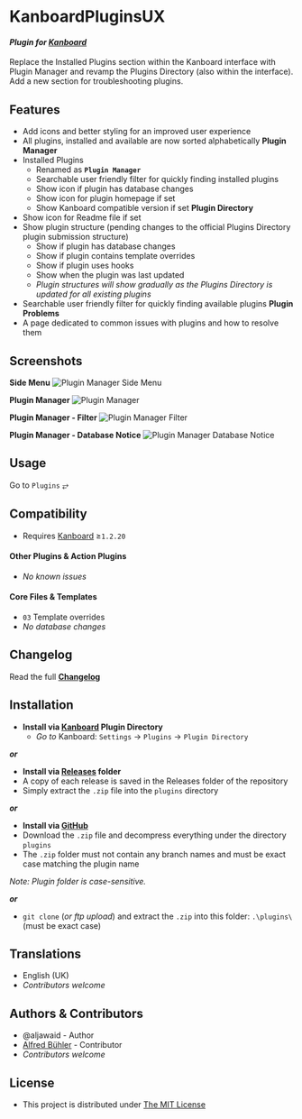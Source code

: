 # KanboardPluginsUX

#### _Plugin for [Kanboard](https://github.com/fguillot/kanboard "Kanboard - Kanban Project Management Software")_

Replace the Installed Plugins section within the Kanboard interface with Plugin Manager and revamp the Plugins Directory (also within the interface). Add a new section for troubleshooting plugins.


Features
-------------

- Add icons and better styling for an improved user experience
- All plugins, installed and available are now sorted alphabetically
**Plugin Manager**
- Installed Plugins
  - Renamed as **`Plugin Manager`**
  - Searchable user friendly filter for quickly finding installed plugins
  - Show icon if plugin has database changes
  - Show icon for plugin homepage if set
  - Show Kanboard compatible version if set
**Plugin Directory**
- Show icon for Readme file if set
- Show plugin structure (pending changes to the official Plugins Directory plugin submission structure)
  - Show if plugin has database changes
  - Show if plugin contains template overrides
  - Show if plugin uses hooks
  - Show when the plugin was last updated
  - _Plugin structures will show gradually as the Plugins Directory is updated for all existing plugins_
- Searchable user friendly filter for quickly finding available plugins
**Plugin Problems**
- A page dedicated to common issues with plugins and how to resolve them

Screenshots
----------

**Side Menu**
![Plugin Manager Side Menu](../master/Screenshots/screenshot-plugin-manager-side-menu.png "Plugin Manager Side Menu")

**Plugin Manager**
![Plugin Manager](../master/Screenshots/screenshot-plugin-manager.png "Installed Plugins becomes Plugin Manager")

**Plugin Manager - Filter**
![Plugin Manager Filter](../master/Screenshots/screenshot-plugin-manager-filter.png "Plugin Manager Filter")

**Plugin Manager - Database Notice**
![Plugin Manager Database Notice](../master/Screenshots/screenshot-plugin-manager-schema-tooltip.png "Database Notice")

Usage
-------------

Go to `Plugins` &#10562;

Compatibility
-------------

- Requires [Kanboard](https://github.com/fguillot/kanboard "Kanboard - Kanban Project Management Software") ≥`1.2.20`

#### Other Plugins & Action Plugins
- _No known issues_
#### Core Files & Templates
- `03` Template overrides
- _No database changes_

Changelog
---------

Read the full [**Changelog**](../master/changelog.md "See changes")
 

Installation
------------

- **Install via [Kanboard](https://github.com/fguillot/kanboard "Kanboard - Kanban Project Management Software") Plugin Directory**
  - _Go to_ Kanboard: `Settings` -> `Plugins` -> `Plugin Directory`

**_or_**

- **Install via [Releases](../master/Releases/ "A copy of each release is saved in the folder") folder**
 - A copy of each release is saved in the Releases folder of the repository
 - Simply extract the `.zip` file into the `plugins` directory

**_or_**

- **Install via [GitHub](https://github.com/aljawaid "Find the correct plugin from the list of repositories")**
- Download the `.zip` file and decompress everything under the directory `plugins`
 - The `.zip` folder must not contain any branch names and must be exact case matching the plugin name

_Note: Plugin folder is case-sensitive._

**_or_**
- `git clone` (_or ftp upload_) and extract the `.zip` into this folder: `.\plugins\` (must be exact case)


Translations
------------

- English (UK)
- _Contributors welcome_


Authors & Contributors
----------------------

- @aljawaid - Author
- [Alfred Bühler](https://github.com/alfredbuehler) - Contributor
- _Contributors welcome_

License
-------
- This project is distributed under [The MIT License](../master/LICENSE "Read The MIT license")
